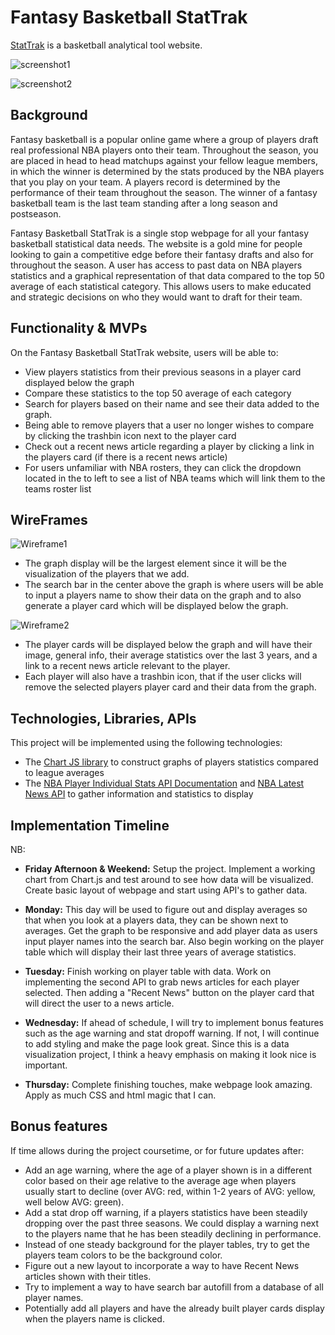 # Fantasy Basketball StatTrak

[StatTrak](http://www.brianko.net/StatTrak-JSProject/)  is a basketball analytical tool website.

![screenshot1](https://raw.githubusercontent.com/brianko90/StatTrak-JSProject/main/images/screenshot1.png)

![screenshot2](https://raw.githubusercontent.com/brianko90/StatTrak-JSProject/main/images/screenshot2.png)

## Background

Fantasy basketball is a popular online game where a group of players draft real professional NBA players onto their team. Throughout the season, you are placed in head to head matchups against your fellow league members, in which the winner is determined by the stats produced by the NBA players that you play on your team. A players record is determined by the performance of their team throughout the season. The winner of a fantasy basketball team is the last team standing after a long season and postseason. 

Fantasy Basketball StatTrak is a single stop webpage for all your fantasy basketball statistical data needs. The website is a gold mine for people looking to gain a competitive edge before their fantasy drafts and also for throughout the season. A user has access to past data on NBA players statistics and a graphical representation of that data compared to the top 50 average of each statistical category. This allows users to make educated and strategic decisions on who they would want to draft for their team. 

## Functionality & MVPs

On the Fantasy Basketball StatTrak website, users will be able to:

- View players statistics from their previous seasons in a player card displayed below the graph
- Compare these statistics to the top 50 average of each category
- Search for players based on their name and see their data added to the graph. 
- Being able to remove players that a user no longer wishes to compare by clicking the trashbin icon next to the player card
- Check out a recent news article regarding a player by clicking a link in the players card (if there is a recent news article)
- For users unfamiliar with NBA rosters, they can click the dropdown located in the to left to see a list of NBA teams which will link them to the teams roster list

## WireFrames

![Wireframe1](https://raw.githubusercontent.com/brianko90/StatTrak-JSProject/main/images/wireframe1.png)

- The graph display will be the largest element since it will be the visualization of the players that we add.
- The search bar in the center above the graph is where users will be able to input a players name to show their data on the graph and to also generate a player card which will be displayed below the graph.

![Wireframe2](https://raw.githubusercontent.com/brianko90/StatTrak-JSProject/main/images/wireframe2.png)

- The player cards will be displayed below the graph and will have their image, general info, their average statistics over the last 3 years, and a link to a recent news article relevant to the player.
- Each player will also have a trashbin icon, that if the user clicks will remove the selected players player card and their data from the graph. 



## Technologies, Libraries, APIs

This project will be implemented using the following technologies:

- The [Chart JS library](https://www.chartjs.org/docs/3.0.2/) to construct graphs of players statistics compared to league averages
- The [NBA Player Individual Stats API Documentation](https://rapidapi.com/kaylanhusband/api/nba-player-individual-stats/) and [NBA Latest News API](https://rapidapi.com/savey03/api/nba-latest-news/) to gather information and statistics to display

## Implementation Timeline

NB: 

- **Friday Afternoon & Weekend:** Setup the project. Implement a working chart from Chart.js and test around to see how data will be visualized. Create basic layout of webpage and start using API's to gather data.

- **Monday:** This day will be used to figure out and display averages so that when you look at a players data, they can be shown next to averages. Get the graph to be responsive and add player data as users input player names into the search bar. Also begin working on the player table which will display their last three years of average statistics. 

- **Tuesday:** Finish working on player table with data. Work on implementing the second API to grab news articles for each player selected. Then adding a "Recent News" button on the player card that will direct the user to a news article. 

- **Wednesday:** If ahead of schedule, I will try to implement bonus features such as the age warning and stat dropoff warning. If not, I will continue to add styling and make the page look great. Since this is a data visualization project, I think a heavy emphasis on making it look nice is important.

- **Thursday:** Complete finishing touches, make webpage look amazing. Apply as much CSS and html magic that I can. 

## Bonus features

If time allows during the project coursetime, or for future updates after:

- Add an age warning, where the age of a player shown is in a different color based on their age relative to the average age when players usually start to decline (over AVG: red, within 1-2 years of AVG: yellow, well below AVG: green).
- Add a stat drop off warning, if a players statistics have been steadily dropping over the past three seasons. We could display a warning next to the players name that he has been steadily declining in performance. 
- Instead of one steady background for the player tables, try to get the players team colors to be the background color.
- Figure out a new layout to incorporate a way to have Recent News articles shown with their titles. 
- Try to implement a way to have search bar autofill from a database of all player names. 
- Potentially add all players and have the already built player cards display when the players name is clicked. 
